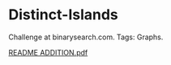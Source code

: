 # Distinct-Islands
Challenge at binarysearch.com. Tags: Graphs.

[README ADDITION.pdf](https://github.com/LachezarTsK/Distinct-Islands/files/6444727/README.ADDITION.pdf)
